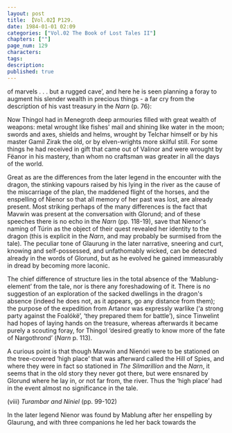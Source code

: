 ```yaml
---
layout: post
title: 【Vol.02】P129.
date: 1984-01-01 02:09
categories: ["Vol.02 The Book of Lost Tales II"]
chapters: [""]
page_num: 129
characters: 
tags: 
description: 
published: true
---
```


<p style="text-indent: 0;">
of marvels . . . but a rugged cave’, and here he is seen planning a foray to augment his slender wealth in precious things - a far cry from the description of his vast treasury in the <I>Narn</I> (p. 76):
</p>

Now Thingol had in Menegroth deep armouries filled with great wealth of weapons: metal wrought like fishes' mail and shining like water in the moon; swords and axes, shields and helms, wrought by Telchar himself or by his master Gamil Zirak the old, or by elven-wrights more skilful still. For some things he had received in gift that came out of Valinor and were wrought by Fëanor in his mastery, than whom no craftsman was greater in all the days of the world.

Great as are the differences from the later legend in the encounter with the dragon, the stinking vapours raised by his lying in the river as the cause of the miscarriage of the plan, the maddened flight of the horses, and the enspelling of Nienor so that all memory of her past was lost, are already present. Most striking perhaps of the many differences is the fact that Mavwin was present at the conversation with Glorund; and of these speeches there is no echo in the <I>Narn</I> (pp. 118-19), save that Nienor's naming of Túrin as the object of their quest revealed her identity to the dragon (this is explicit in the <I>Narn</I>, and may probably be surmised from the tale). The peculiar tone of Glaurung in the later narrative, sneering and curt, knowing and self-possessed, and unfathomably wicked, can be detected already in the words of Glorund, but as he evolved he gained immeasurably in dread by becoming more laconic.

The chief difference of structure lies in the total absence of the ‘Mablung-element’ from the tale, nor is there any foreshadowing of it. There is no suggestion of an exploration of the sacked dwellings in the dragon's absence (indeed he does not, as it appears, go any distance from them); the purpose of the expedition from Artanor was expressly warlike (‘a strong party against the Foalókë’, ‘they prepared them for battle’), since Tinwelint had hopes of laying hands on the treasure, whereas afterwards it became purely a scouting foray, for Thingol ‘desired greatly to know more of the fate of Nargothrond’ (<I>Narn</I> p. 113).

A curious point is that though Mavwin and Nienóri were to be stationed on the tree-covered ‘high place’ that was afterward called the Hill of Spies, and where they were in fact so stationed in <I>The Silmarillion</I> and the <I>Narn</I>, it seems that in the old story they never got there, but were ensnared by Glorund where he lay in, or not far from, the river. Thus the ‘high place’ had in the event almost no significance in the tale.

(viii) <I>Turambar and Níniel</I> (pp. 99-102)

In the later legend Nienor was found by Mablung after her enspelling by<BR>Glaurung, and with three companions he led her back towards the

